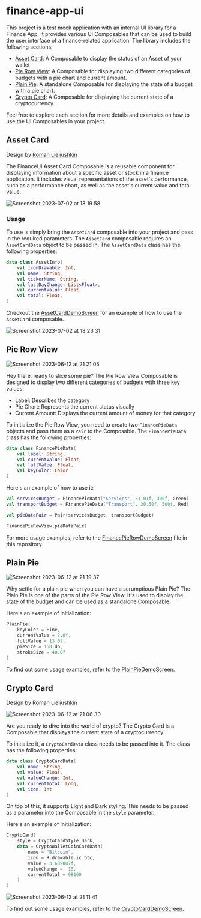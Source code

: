 # finance-app-ui

This project is a test mock application with an internal UI library for a Finance App. It provides various UI Composables that can be used to build the user interface of a finance-related application. The library includes the following sections:

- [Asset Card](#asset-card): A Composable to display the status of an Asset of your wallet
- [Pie Row View](#pie-row-view): A Composable for displaying two different categories of budgets with a pie chart and current amount.
- [Plain Pie](#plain-pie): A standalone Composable for displaying the state of a budget with a pie chart.
- [Crypto Card](#crypto-card): A Composable for displaying the current state of a cryptocurrency.

Feel free to explore each section for more details and examples on how to use the UI Composables in your project.

## Asset Card
Design by [Roman Lieliushkin](https://www.linkedin.com/safety/go?url=https%3A%2F%2Fwww.behance.net%2Fozmoweb&trk=flagship-messaging-web&messageThreadUrn=urn%3Ali%3AmessagingThread%3A2-NWY4ZGU0NGEtOGJhMC00MmFiLWE2NDctOTlmOTQ3ZDRmOGIxXzAxMg%3D%3D&lipi=urn%3Ali%3Apage%3Ad_flagship3_messaging_conversation_detail%3BKJxf2ds6QGWE0fko6cjsgw%3D%3D)

The FinanceUI Asset Card Composable is a reusable component for displaying information about a specific asset or stock in a finance application. It includes visual representations of the asset's performance, such as a performance chart, as well as the asset's current value and total value.

![Screenshot 2023-07-02 at 18 19 58](https://github.com/zurche/finance-app-ui/assets/15671525/6f1e7881-5dd4-4a0a-8861-273d2696d7c7)

### Usage
To use is simply bring the `AssetCard` composable into your project and pass in the required parameters. The `AssetCard` composable requires an `AssetCardData` object to be passed in. The `AssetCardData` class has the following properties:

```kotlin
data class AssetInfo(
    val iconDrawable: Int,
    val name: String,
    val tickerName: String,
    val lastDayChange: List<Float>,
    val currentValue: Float,
    val total: Float,
)
```

Checkout the [AssetCardDemoScreen](https://github.com/zurche/finance-app-ui/blob/main/app/src/main/java/com/az/financeapp/ui/screens/AssetCardListScreen.kt) for an example of how to use the `AssetCard` composable.

![Screenshot 2023-07-02 at 18 23 31](https://github.com/zurche/finance-app-ui/assets/15671525/d7738395-4874-40e4-8e9f-396d1f03542a)


## Pie Row View
![Screenshot 2023-06-12 at 21 21 05](https://github.com/zurche/finance-app-ui/assets/15671525/c1dbe248-6b28-47df-bc8d-d55f0e9646c3)

Hey there, ready to slice some pie? The Pie Row View Composable is designed to display two different categories of budgets with three key values:
- Label: Describes the category
- Pie Chart: Represents the current status visually
- Current Amount: Displays the current amount of money for that category

To initialize the Pie Row View, you need to create two `FinancePieData` objects and pass them as a `Pair` to the Composable. The `FinancePieData` class has the following properties:
```kotlin
data class FinancePieData(
    val label: String,
    val currentValue: Float,
    val fullValue: Float,
    val keyColor: Color
)
```

Here's an example of how to use it:
```kotlin
val servicesBudget = FinancePieData("Services", 51.01f, 300f, Green)
val transportBudget = FinancePieData("Transport", 30.50f, 500f, Red)

val pieDataPair = Pair(servicesBudget, transportBudget)

FinancePieRowView(pieDataPair)
```

For more usage examples, refer to the [FinancePieRowDemoScreen](https://github.com/zurche/finance-app-ui/blob/main/app/src/main/java/com/az/financeapp/ui/screens/FinancePieRowDemoScreen.kt) file in this repository.


## Plain Pie
![Screenshot 2023-06-12 at 21 19 37](https://github.com/zurche/finance-app-ui/assets/15671525/a0151fa3-70e9-44e6-b7fa-4146a2276a1a)

Why settle for a plain pie when you can have a scrumptious Plain Pie? The Plain Pie is one of the parts of the Pie Row View. It's used to display the state of the budget and can be used as a standalone Composable.

Here's an example of initialization:
```kotlin
PlainPie(
    keyColor = Pine,
    currentValue = 2.0f,
    fullValue = 13.0f,
    pieSize = 150.dp,
    strokeSize = 40.0f
)
```

To find out some usage examples, refer to the [PlainPieDemoScreen](https://github.com/zurche/finance-app-ui/blob/main/app/src/main/java/com/az/financeapp/ui/screens/PlainPieDemoScreen.kt).


## Crypto Card
Design by [Roman Lieliushkin](https://www.linkedin.com/safety/go?url=https%3A%2F%2Fwww.behance.net%2Fozmoweb&trk=flagship-messaging-web&messageThreadUrn=urn%3Ali%3AmessagingThread%3A2-NWY4ZGU0NGEtOGJhMC00MmFiLWE2NDctOTlmOTQ3ZDRmOGIxXzAxMg%3D%3D&lipi=urn%3Ali%3Apage%3Ad_flagship3_messaging_conversation_detail%3BKJxf2ds6QGWE0fko6cjsgw%3D%3D)

![Screenshot 2023-06-12 at 21 06 30](https://github.com/zurche/finance-app-ui/assets/15671525/e30f1c50-672b-4fb0-a07e-7e8aab5978bf)

Are you ready to dive into the world of crypto? The Crypto Card is a Composable that displays the current state of a cryptocurrency.

To initialize it, a `CryptoCardData` class needs to be passed into it. The class has the following properties:
```kotlin
data class CryptoCardData(
    val name: String,
    val value: Float,
    val valueChange: Int,
    val currentTotal: Long,
    val icon: Int
)
```

On top of this, it supports Light and Dark styling. This needs to be passed as a parameter into the Composable in the `style` parameter.

Here's an example of initialization:
```kotlin
CryptoCard(
    style = CryptoCardStyle.Dark,
    data = CryptoWalletCoinCardData(
        name = "Bitcoin",
        icon = R.drawable.ic_btc,
        value = 3.689087f,
        valueChange = -18,
        currentTotal = 98160
    )
)
```
![Screenshot 2023-06-12 at 21 11 41](https://github.com/zurche/finance-app-ui/assets/15671525/ca8c26bd-b854-42a9-b18e-88f78d441907)

To find out some usage examples, refer to the [CryptoCardDemoScreen](https://github.com/zurche/finance-app-ui/blob/main/app/src/main/java/com/az/financeapp/ui/screens/CryptoWalletHomeScreen.kt).



